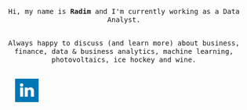<p align="center">
  <samp>
    Hi, my name is <b>Radim</b> and I'm currently working as a Data Analyst.
  </samp>
  <br><br>
</p>

<p align="center">
  <samp>
    Always happy to discuss (and learn more) about business, finance, data & business analytics, machine learning, photovoltaics, ice hockey and wine.
  </samp>
  <br><br>
</p>

<a href="https://www.linkedin.com/in/radim-mušálek-1142b824">
  <img align="middle" alt="Radim Musalek LinkedIn" width="48px" src="https://raw.githubusercontent.com/edent/SuperTinyIcons/099dc12b59179d07d534069bc8551718f786d91a/images/svg/linkedin.svg" hspace="30" />
</a>


<!--
**RadimMusalek/RadimMusalek** is a ✨ _special_ ✨ repository because its `README.md` (this file) appears on your GitHub profile.

Here are some ideas to get you started:

- 🔭 I’m currently working on ...
- 🌱 I’m currently learning ...
- 👯 I’m looking to collaborate on ...
- 🤔 I’m looking for help with ...
- 💬 Ask me about ...
- 📫 How to reach me: ...
- ⚡ Fun fact: ...
-->
